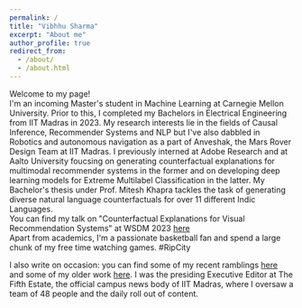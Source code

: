 ```yaml
---
permalink: /
title: "Vibhhu Sharma"
excerpt: "About me"
author_profile: true
redirect_from: 
  - /about/
  - /about.html
---
```


Welcome to my page! 
<br>
I'm an incoming Master's student in Machine Learning at Carnegie Mellon University. Prior to this, I completed my Bachelors in Electrical Engineering from IIT Madras in 2023. My research interests lie in the fields of Causal Inference, Recommender Systems and NLP but I've also dabbled in Robotics and autonomous navigation as a part of Anveshak, the Mars Rover Design Team at IIT Madras. I previously interned at Adobe Research and at Aalto University foucsing on generating counterfactual explanations for multimodal recommender systems in the former and on developing deep learning models for Extreme Multilabel Classification in the latter. My Bachelor's thesis  under Prof. Mitesh Khapra tackles the task of generating diverse natural language counterfactuals for over 11 different Indic Languages. 
<br>
You can find my talk on "Counterfactual Explanations for Visual Recommendation Systems" at WSDM 2023 [here](https://www.youtube.com/watch?v=IN4a_rDLrtk)
<br>
Apart from academics, I'm a passionate basketball fan and spend a large chunk of my free time watching games. #RipCity
<br>

I also write on occasion: you can find some of my recent ramblings [here](https://www.t5eiitm.org/author/vibhhu-sharma/) and some of my older work [here](https://medium.com/@vibhhusharma2012). I was the presiding Executive Editor at The Fifth Estate, the official campus news body of IIT Madras, where I oversaw a team of 48 people and the daily roll out of content.
